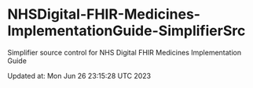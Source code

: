 # NHSDigital-FHIR-Medicines-ImplementationGuide-SimplifierSrc  
Simplifier source control for NHS Digital FHIR Medicines Implementation Guide  


Updated at: Mon Jun 26 23:15:28 UTC 2023
